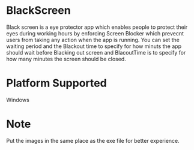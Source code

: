 # BlackScreen

Black screen is a eye protector app which enables people to protect their eyes during working hours by enforcing Screen Blocker which prevecnt users from taking any action when the app is running. You can set the waiting period and the Blackout time to specify for how minuts the app should wait before Blacking out screen and BlacoutTime is to specify for how many minutes the screen should be closed.

# Platform Supported
Windows

# Note
Put the images in the same place as the exe file for better experience.
